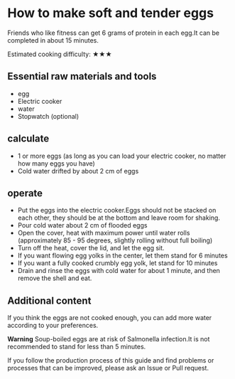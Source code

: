 # How to make soft and tender eggs

Friends who like fitness can get 6 grams of protein in each egg.It can be completed in about 15 minutes.

Estimated cooking difficulty: ★★★

## Essential raw materials and tools

- egg
- Electric cooker
- water
- Stopwatch (optional)

## calculate

- 1 or more eggs (as long as you can load your electric cooker, no matter how many eggs you have)
- Cold water drifted by about 2 cm of eggs

## operate

- Put the eggs into the electric cooker.Eggs should not be stacked on each other, they should be at the bottom and leave room for shaking.
- Pour cold water about 2 cm of flooded eggs
- Open the cover, heat with maximum power until water rolls (approximately 85 - 95 degrees, slightly rolling without full boiling)
- Turn off the heat, cover the lid, and let the egg sit.
- If you want flowing egg yolks in the center, let them stand for 6 minutes
- If you want a fully cooked crumbly egg yolk, let stand for 10 minutes
- Drain and rinse the eggs with cold water for about 1 minute, and then remove the shell and eat.

## Additional content

If you think the eggs are not cooked enough, you can add more water according to your preferences.

**Warning** Soup-boiled eggs are at risk of Salmonella infection.It is not recommended to stand for less than 5 minutes.

If you follow the production process of this guide and find problems or processes that can be improved, please ask an Issue or Pull request.